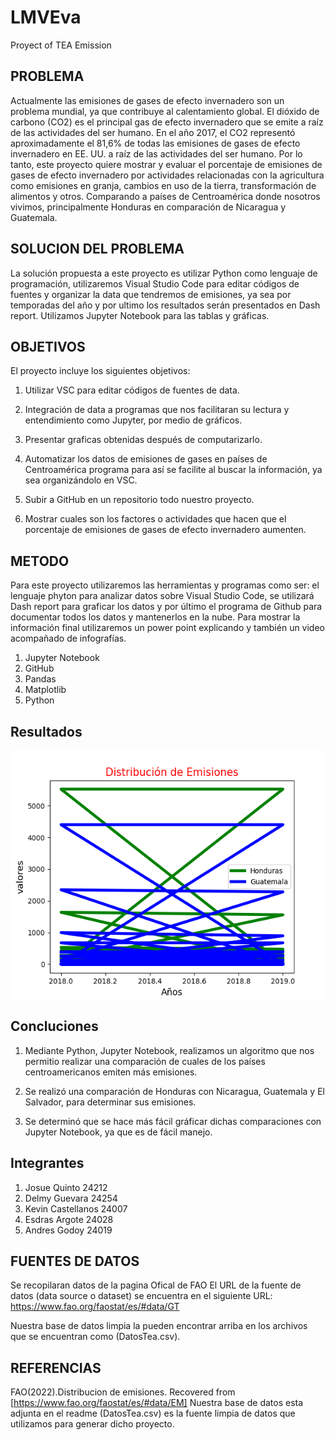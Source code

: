 # LMVEva
Proyect of TEA  Emission 

## PROBLEMA

Actualmente las emisiones de gases de efecto invernadero son un problema mundial, ya que contribuye al calentamiento global. El dióxido de carbono (CO2) es el principal gas de efecto invernadero que se emite a raíz de las actividades del ser humano. En el año 2017, el CO2 representó aproximadamente el 81,6% de todas las emisiones de gases de efecto invernadero en EE. UU. a raíz de las actividades del ser humano. Por lo tanto, este proyecto quiere mostrar y evaluar el porcentaje de emisiones de gases de efecto invernadero por actividades relacionadas con la agricultura como emisiones en granja, cambios en uso de la tierra, transformación de alimentos y otros. Comparando a países de Centroamérica donde nosotros vivimos, principalmente Honduras en comparación de Nicaragua y Guatemala.

## SOLUCION DEL PROBLEMA 

La solución propuesta a este proyecto es utilizar Python como lenguaje de programación, utilizaremos Visual Studio Code para editar códigos de fuentes y organizar la data que tendremos de emisiones, ya sea por temporadas del año y por ultimo los resultados serán presentados en Dash report. Utilizamos Jupyter Notebook para las tablas y gráficas. 

## OBJETIVOS

El proyecto incluye los siguientes objetivos:

1.	Utilizar VSC para editar códigos de fuentes de data. 

2.	Integración de data a programas que nos facilitaran su lectura y entendimiento como Jupyter, por medio de gráficos.

3.	Presentar graficas obtenidas después de computarizarlo. 

4.	Automatizar los datos de emisiones de gases en países de Centroamérica programa para así se facilite al buscar la información, ya sea organizándolo en VSC. 

5.	 Subir a GitHub en un repositorio todo nuestro proyecto. 

6.	Mostrar cuales son los factores o actividades que hacen que el porcentaje de emisiones de gases de efecto invernadero aumenten. 


## METODO

Para este proyecto utilizaremos las herramientas y programas como ser: el lenguaje phyton para analizar datos sobre Visual Studio Code, se utilizará Dash report para graficar los datos y por último el programa de Github para documentar todos los datos y mantenerlos en la nube. Para mostrar la información final utilizaremos un power point explicando y también un video    acompañado de infografías. 

1. Jupyter Notebook
2. GitHub
3. Pandas
4. Matplotlib
5. Python

## Resultados


<img height="400" src="https://github.com/delmyguevara/TEA-Gr-fica/blob/main/Gr%C3%A1ficaProyecto.png" align="middle">

## Concluciones

1. Mediante Python, Jupyter Notebook, realizamos un algoritmo que nos permitio realizar una comparación de cuales de los países centroamericanos emiten más emisiones.

2. Se realizó una comparación de Honduras con Nicaragua, Guatemala y El Salvador, para determinar sus emisiones.

3. Se determinó que se hace más fácil gráficar dichas comparaciones con Jupyter Notebook, ya que es de fácil manejo.


## Integrantes 

1. Josue Quinto 24212
2. Delmy Guevara 24254
3. Kevin Castellanos 24007
4. Esdras Argote 24028
5. Andres Godoy 24019



## FUENTES DE DATOS 

Se recopilaran datos de la pagina Ofical de FAO 
El URL de la fuente de datos (data source o dataset) se encuentra en el siguiente URL: 
https://www.fao.org/faostat/es/#data/GT

Nuestra base de datos limpia la pueden encontrar arriba en los archivos que se encuentran como (DatosTea.csv).

## REFERENCIAS 

FAO(2022).Distribucion de emisiones. Recovered from [https://www.fao.org/faostat/es/#data/EM]
Nuestra base de datos esta adjunta en el readme (DatosTea.csv) es la fuente limpia de datos que utilizamos para generar dicho proyecto.

